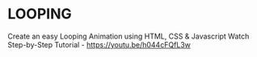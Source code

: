 # LOOPING
Create an easy Looping Animation using HTML, CSS &amp; Javascript Watch Step-by-Step Tutorial - https://youtu.be/h044cFQfL3w
